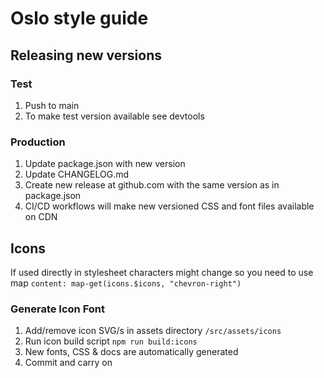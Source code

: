 # Oslo style guide

## Releasing new versions

### Test

1. Push to main
2. To make test version available see devtools

### Production

1. Update package.json with new version
2. Update CHANGELOG.md
3. Create new release at github.com with the same version as in package.json
4. CI/CD workflows will make new versioned CSS and font files available on CDN

## Icons

If used directly in stylesheet characters might change so you need to use map `content: map-get(icons.$icons, "chevron-right")`

### Generate Icon Font

1. Add/remove icon SVG/s in assets directory `/src/assets/icons`
2. Run icon build script `npm run build:icons`
3. New fonts, CSS & docs are automatically generated
4. Commit and carry on
